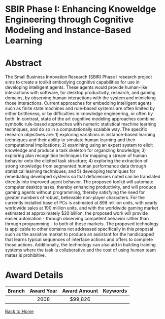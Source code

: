 
SBIR Phase I: Enhancing Knoweldge Engineering through Cognitive Modeling and Instance-Based Learning
====================================================================================================

# Abstract


The Small Business Innovation Research (SBIR) Phase I research project aims to create a toolkit embodying cognitive capabilities for use in developing intelligent agents. These agents would provide human-like interactions with software, for desktop productivity, research, and gaming domains, by observing human interactions with the system and mimicking those interactions. Current approaches for embedding intelligent agents such as finite state machines and rule-based systems are often limited by either brittleness, or by difficulties in knowledge engineering, or often by both. In contrast, state of the art cognitive modeling approaches combine symbolic rule-based approaches with numeric statistical machine learning techniques, and do so in a computationally scalable way. The specific research objectives are: 1) exploring variations in instance-based learning techniques and their ability to simulate human learning and their computational implications; 2) examining using an expert system to elicit knowledge and produce a task skeleton for organizing knowledge; 3) exploring plan recognition techniques for mapping a stream of human behavior onto the elicited task structure; 4) exploring the extraction of strong knowledge from segmented human performance data through statistical learning techniques; and 5) developing techniques for remediating developed systems so that deficiencies noted can be translated directly into improved agent behavior.  The proposed toolkit will automate computer desktop tasks, thereby enhancing productivity, and will produce gaming agents without programming, thereby
satisfying the need for greater numbers of robust, believable non-player characters. For the currently installed base of PCs is estimated at 898 million units, with yearly worldwide sales at 190 million units, and with the worldwide gaming market estimated at approximately $20 billion, the proposed work will provide easier automation - through observing competent behavior rather than through programming - to both of these markets. The proposed technology is applicable to other domains not addressed specifically in this proposal such as the assistive market to produce an assistant for the handicapped that learns typical sequences of interface actions and offers to complete those actions. Additionally, the technology can also aid in building training systems where the task is collaborative and the cost of using human team mates is prohibitive.  

# Award Details

|Branch|Award Year|Award Amount|Keywords|
| :---: | :---: | :---: | :---: |
||2008|$99,826||
  
  


[Back to Home](https://github.com/chrischow/dod_sbir_awards/Reports/JT/#102)